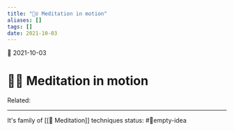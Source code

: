 ```yaml
---
title: "🚶‍♀️ Meditation in motion"
aliases: []
tags: []
date: 2021-10-03
---
```

🌱 2021-10-03
# 🚶‍♀️ Meditation in motion
Related:
___
It's family of [[🧘 Meditation]] techniques
status: #💭empty-idea